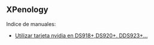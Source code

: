 ## XPenology

Indice de manuales:


- [Utilizar tarjeta nvidia en DS918+,DS920+. DDS923+...](https://github.com/proxmology/manuales/blob/main/Manual%20Proxmox%20InfluxDB%20Grafana.pdf)

